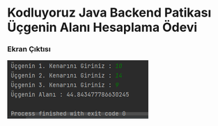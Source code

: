 # Kodluyoruz Java Backend Patikası Üçgenin Alanı Hesaplama Ödevi

### Ekran Çıktısı
![](./img/ualan.png)